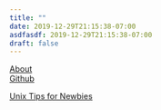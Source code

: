 ```yaml
---
title: ""
date: 2019-12-29T21:15:38-07:00
asdfasdf: 2019-12-29T21:15:38-07:00
draft: false
---
```


[About](/about.html)  
[Github](https://github.com/adamkpickering/)  

[Unix Tips for Newbies](/unix-tips.html)
